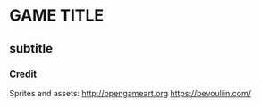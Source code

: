 # GAME TITLE

## subtitle

### Credit

Sprites and assets:
http://opengameart.org
https://bevouliin.com/
